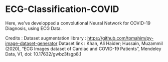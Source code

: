 # ECG-Classification-COVID

Here, we've developped a convolutional Neural Network for COVID-19 Diagnosis, using ECG Data.

Credits :
Dataset augmentation library : https://github.com/tomahim/py-image-dataset-generator
Dataset link : Khan, Ali Haider; Hussain, Muzammil  (2020), “ECG Images dataset of Cardiac and COVID-19 Patients”, Mendeley Data, V1, doi: 10.17632/gwbz3fsgp8.1 
